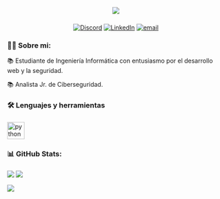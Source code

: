 <div align="center">
<img src="https://imgur.com/bjZhpfQ.png">
</div>

###
<div align="center">
  
[![Discord](https://img.shields.io/badge/Discord-%237289DA.svg?logo=discord&logoColor=white)](https://discord.gg/gmcam_) [![LinkedIn](https://img.shields.io/badge/LinkedIn-%230077B5.svg?logo=linkedin&logoColor=white)](https://www.linkedin.com/in/camila-gimenez-it) [![email](https://img.shields.io/badge/Email-D14836?logo=gmail&logoColor=white)](mailto:cgmorel@outlook.com) 
<div>

###
<h3 align="left">👩‍💻  Sobre mi:</h3>

<p align="left">📚 Estudiante de Ingeniería Informática con entusiasmo por el desarrollo web y la seguridad.
  <p align="left"> 📚 Analista Jr. de Ciberseguridad.
    </p>

</p>

###

<h3 align="left">🛠 Lenguajes y herramientas</h3>

###

<div align="left">
  <img src="https://cdn.jsdelivr.net/gh/devicons/devicon/icons/python/python-original.svg" height="40" alt="python logo"  />
</div>

 <h3 align="left">📊 GitHub Stats:</h3>

###
  
<div align="left">
  
![](https://github-readme-stats.vercel.app/api?username=gmcam&theme=calm_pink&hide_border=false&include_all_commits=false&count_private=false)        ![](https://nirzak-streak-stats.vercel.app/?user=gmcam&theme=calm_pink&hide_border=false)

![](https://github-readme-stats.vercel.app/api/top-langs/?username=gmcam&theme=calm_pink&hide_border=false&include_all_commits=false&count_private=false&layout=compact)
 <br>
<div>

</p>

###
